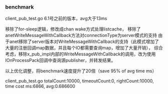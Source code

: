 

### benchmark

client_pub_test.go
6.1号之前的版本，avg大于13ms

移除了for-sleep逻辑，修改成chan wake方式处理listcache，
移除了anetWriteMessageWithCallback方法对connectionType为server模式的支持
由于anet移除了server版本对WriteMessageWithCallback的支持（此模式增加了大量的注册回调map数据，并且每个IO都需要查询map，增加了大量开销），
综合考虑，移除x_pub_impl内部的WriteMessageWithCallback的调用，改为使用IOnProcessPack回调中查询源publisher，并转发结果。

以上优化调整，将benchmark速度提升了20倍（save 95% of avg time ms）

client_pub_test.go
totalCount:10000, timeoutCount:0, rightCount:10000, time cost ms:6866, avg:0.686600